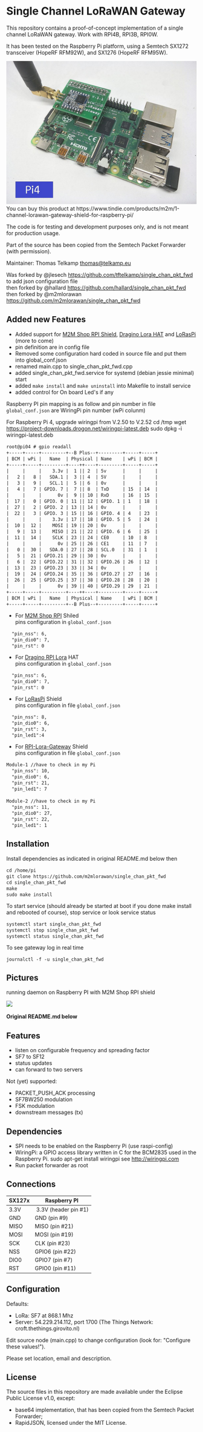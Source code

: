 Single Channel LoRaWAN Gateway
==============================
This repository contains a proof-of-concept implementation of a single
channel LoRaWAN gateway. Work with RPI4B, RPI3B, RPI0W.

It has been tested on the Raspberry Pi platform, using a Semtech SX1272
transceiver (HopeRF RFM92W), and SX1276 (HopeRF RFM95W).

<img src="https://github.com/m2mlorawan/m2mpishield/blob/master/4RPI%20LoRa%20Shield.jpg">
You can buy this product at https://www.tindie.com/products/m2m/1-channel-lorawan-gateway-shield-for-raspberry-pi/

The code is for testing and development purposes only, and is not meant
for production usage.

Part of the source has been copied from the Semtech Packet Forwarder
(with permission).

Maintainer: Thomas Telkamp <thomas@telkamp.eu>

Was forked by @jlesech https://github.com/tftelkamp/single_chan_pkt_fwd to add json configuration file    
then forked by @hallard https://github.com/hallard/single_chan_pkt_fwd 
then forked by @m2mlorawan https://github.com/m2mlorawan/single_chan_pkt_fwd

Added new Features
------------------

- Added support for  [M2M Shop RPI Shield][4], [Dragino Lora HAT][2] and [LoRasPi][1] (more to come)
- pin definition are in config file
- Removed some configuration hard coded in source file and put them into global_conf.json
- renamed main.cpp to single_chan_pkt_fwd.cpp
- added single_chan_pkt_fwd.service for systemd (debian jessie minimal) start 
- added `make install` and `make uninstall` into Makefile to install service
- added control for On board Led's if any

Raspberry PI pin mapping is as follow and pin number in file `global_conf.json` are WiringPi pin number (wPi colunm)

For Raspberry Pi 4, upgrade wiringpi from V.2.50 to V.2.52
cd /tmp
wget https://project-downloads.drogon.net/wiringpi-latest.deb
sudo dpkg -i wiringpi-latest.deb

```
root@pi04 # gpio readall
+-----+-----+---------+--B Plus--+---------+-----+-----+
| BCM | wPi |   Name  | Physical | Name    | wPi | BCM |
+-----+-----+---------+----++----+---------+-----+-----+
|     |     |    3.3v |  1 || 2  | 5v      |     |     |
|   2 |   8 |   SDA.1 |  3 || 4  | 5V      |     |     |
|   3 |   9 |   SCL.1 |  5 || 6  | 0v      |     |     |
|   4 |   7 | GPIO. 7 |  7 || 8  | TxD     | 15  | 14  |
|     |     |      0v |  9 || 10 | RxD     | 16  | 15  |
|  17 |   0 | GPIO. 0 | 11 || 12 | GPIO. 1 | 1   | 18  |
|  27 |   2 | GPIO. 2 | 13 || 14 | 0v      |     |     |
|  22 |   3 | GPIO. 3 | 15 || 16 | GPIO. 4 | 4   | 23  |
|     |     |    3.3v | 17 || 18 | GPIO. 5 | 5   | 24  |
|  10 |  12 |    MOSI | 19 || 20 | 0v      |     |     |
|   9 |  13 |    MISO | 21 || 22 | GPIO. 6 | 6   | 25  |
|  11 |  14 |    SCLK | 23 || 24 | CE0     | 10  | 8   |
|     |     |      0v | 25 || 26 | CE1     | 11  | 7   |
|   0 |  30 |   SDA.0 | 27 || 28 | SCL.0   | 31  | 1   |
|   5 |  21 | GPIO.21 | 29 || 30 | 0v      |     |     |
|   6 |  22 | GPIO.22 | 31 || 32 | GPIO.26 | 26  | 12  |
|  13 |  23 | GPIO.23 | 33 || 34 | 0v      |     |     |
|  19 |  24 | GPIO.24 | 35 || 36 | GPIO.27 | 27  | 16  |
|  26 |  25 | GPIO.25 | 37 || 38 | GPIO.28 | 28  | 20  |
|     |     |      0v | 39 || 40 | GPIO.29 | 29  | 21  |
+-----+-----+---------+----++----+---------+-----+-----+
| BCM | wPi |   Name  | Physical | Name    | wPi | BCM |
+-----+-----+---------+--B Plus--+---------+-----+-----+
```

* For  [M2M Shop RPI][4] Shiled   
pins configuration in `global_conf.json`
```
  "pin_nss": 6,
  "pin_dio0": 7,
  "pin_rst": 0
```


* For [Dragino RPI Lora][2] HAT    
pins configuration in `global_conf.json`
```
  "pin_nss": 6,
  "pin_dio0": 7,
  "pin_rst": 0
```

* For [LoRasPi][1] Shield    
pins configuration in file `global_conf.json`

```
  "pin_nss": 8,
  "pin_dio0": 6,
  "pin_rst": 3,
  "pin_led1":4
```

* For [RPI-Lora-Gateway][3] Shield    
pins configuration in file `global_conf.json`

```
Module-1 //have to check in my Pi
  "pin_nss": 10,
  "pin_dio0": 6,
  "pin_rst": 21,
  "pin_led1": 7

Module-2 //have to check in my Pi
  "pin_nss": 11,
  "pin_dio0": 27,
  "pin_rst": 22,
  "pin_led1": 1

```

Installation
------------

Install dependencies as indicated in original README.md below then

```shell
cd /home/pi
git clone https://github.com/m2mlorawan/single_chan_pkt_fwd
cd single_chan_pkt_fwd
make
sudo make install
````

To start service (should already be started at boot if you done make install and rebooted of course), stop service or look service status
```shell
systemctl start single_chan_pkt_fwd
systemctl stop single_chan_pkt_fwd
systemctl status single_chan_pkt_fwd
````

To see gateway log in real time
```shell
journalctl -f -u single_chan_pkt_fwd
````

Pictures
--------

running daemon on Raspberry PI with M2M Shop RPI shield    

<img src="https://github.com/m2mlorawan/m2mpishield/blob/master/RPIShield.jpg">



**Original README.md below**

Features
--------
- listen on configurable frequency and spreading factor
- SF7 to SF12
- status updates
- can forward to two servers

Not (yet) supported:
- PACKET_PUSH_ACK processing
- SF7BW250 modulation
- FSK modulation
- downstream messages (tx)

Dependencies
------------
- SPI needs to be enabled on the Raspberry Pi (use raspi-config)
- WiringPi: a GPIO access library written in C for the BCM2835
  used in the Raspberry Pi.
  sudo apt-get install wiringpi
  see http://wiringpi.com
- Run packet forwarder as root

Connections
-----------
| SX127x | Raspberry PI         |
|--------|----------------------|
| 3.3V   | 3.3V (header pin #1) |
| GND    | GND (pin #9)         |
| MISO   | MISO (pin #21)       |
| MOSI   | MOSI (pin #19)       |
| SCK    | CLK (pin #23)        |
| NSS    | GPIO6 (pin #22)      |
| DIO0   | GPIO7 (pin #7)       |
| RST    | GPIO0 (pin #11)      |

Configuration
-------------

Defaults:

- LoRa:   SF7 at 868.1 Mhz
- Server: 54.229.214.112, port 1700  (The Things Network: croft.thethings.girovito.nl)

Edit source node (main.cpp) to change configuration (look for: "Configure these values!").

Please set location, email and description.

License
-------
The source files in this repository are made available under the Eclipse Public License v1.0, except:
- base64 implementation, that has been copied from the Semtech Packet Forwarder;
- RapidJSON, licensed under the MIT License.


[1]: https://github.com/hallard/LoRasPI
[2]: http://wiki.dragino.com/index.php?title=Lora/GPS_HAT
[3]: https://github.com/hallard/RPI-Lora-Gateway
[4]: https://github.com/m2mlorawan/single_chan_pkt_fwd

